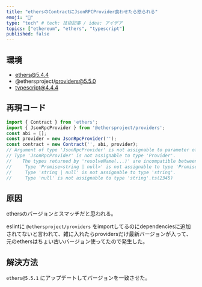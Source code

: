 ```yaml
---
title: "ethersのContractにJsonRPCProvider食わせたら怒られる"
emoji: "📝"
type: "tech" # tech: 技術記事 / idea: アイデア
topics: ["ethereum", "ethers", "typescript"]
published: false
---
```


## 環境
- ethers@5.4.4
- @ethersproject/providers@5.5.0
- typescript@4.4.4


## 再現コード
```typescript
import { Contract } from 'ethers';
import { JsonRpcProvider } from '@ethersproject/providers';
const abi = [];
const provider = new JsonRpcProvider('');
const contract = new Contract('', abi, provider);
// Argument of type 'JsonRpcProvider' is not assignable to parameter of type 'Provider | Signer | undefined'.
// Type 'JsonRpcProvider' is not assignable to type 'Provider'.
//    The types returned by 'resolveName(...)' are incompatible between these types.
//     Type 'Promise<string | null>' is not assignable to type 'Promise<string>'.
//     Type 'string | null' is not assignable to type 'string'.
//     Type 'null' is not assignable to type 'string'.ts(2345)
```


## 原因
ethersのバージョンミスマッチだと思われる。

eslintに `@ethersproject/providers` をimportしてるのにdependenciesに追加されてないと言われて、雑に入れたらprovidersだけ最新バージョンが入って、元のethersはちょい古いバージョン使ってたので発生した。

## 解決方法
`ethers@5.5.1` にアップデートしてバージョンを一致させた。